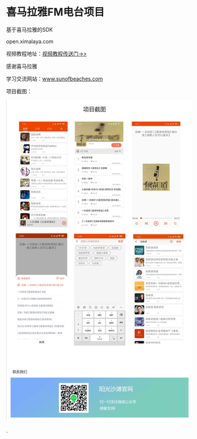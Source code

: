 # 喜马拉雅FM电台项目

基于喜马拉雅的SDK

open.ximalaya.com

视频教程地址：[视频教程传送门->>](https://study.163.com/course/introduction.htm?courseId=1209331970)

感谢喜马拉雅

学习交流网站：www.sunofbeaches.com

项目截图：

![2019-10-05_225218](/pics/2019-10-05_225218.png)

.

